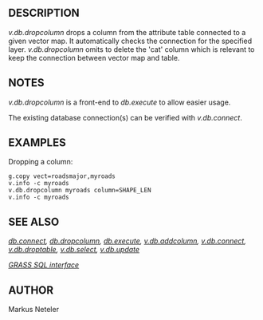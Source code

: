 ## DESCRIPTION

*v.db.dropcolumn* drops a column from the attribute table connected to a
given vector map. It automatically checks the connection for the
specified layer. *v.db.dropcolumn* omits to delete the 'cat' column
which is relevant to keep the connection between vector map and table.

## NOTES

*v.db.dropcolumn* is a front-end to *db.execute* to allow easier usage.

The existing database connection(s) can be verified with *v.db.connect*.

## EXAMPLES

Dropping a column:  

```shell
g.copy vect=roadsmajor,myroads
v.info -c myroads
v.db.dropcolumn myroads column=SHAPE_LEN
v.info -c myroads
```

## SEE ALSO

*[db.connect](db.connect.md), [db.dropcolumn](db.dropcolumn.md),
[db.execute](db.execute.md), [v.db.addcolumn](v.db.addcolumn.md),
[v.db.connect](v.db.connect.md), [v.db.droptable](v.db.droptable.md),
[v.db.select](v.db.select.md), [v.db.update](v.db.update.md)*

*[GRASS SQL interface](sql.md)*

## AUTHOR

Markus Neteler
